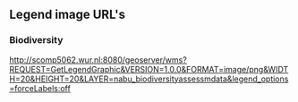 ## Legend image URL's

### Biodiversity
http://scomp5062.wur.nl:8080/geoserver/wms?REQUEST=GetLegendGraphic&VERSION=1.0.0&FORMAT=image/png&WIDTH=20&HEIGHT=20&LAYER=nabu_biodiversityassessmdata&legend_options=forceLabels:off
